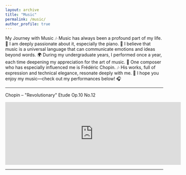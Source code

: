 ```yaml
---
layout: archive
title: "Music"
permalink: /music/
author_profile: true
---
```



My Journey with Music 🎶
Music has always been a profound part of my life. 🎼 I am deeply passionate about it, especially the piano.
🎹 I believe that music is a universal language that can communicate emotions and ideas beyond words.
🌍 During my undergraduate years, I performed once a year, each time deepening my appreciation for the art of music.
🎤 One composer who has especially influenced me is Frédéric Chopin. 🎶
His works, full of expression and technical elegance, resonate deeply with me. 🎵
I hope you enjoy my music—check out my performances below! 🎧



[//]: # (Youtube video embed)

---

Chopin – "Revolutionary" Etude Op.10 No.12

<iframe width="560" height="200" src="https://www.youtube.com/embed/XgsGGEtzoWQ" frameborder="0" allow="accelerometer; autoplay; clipboard-write; encrypted-media; gyroscope; picture-in-picture" allowfullscreen></iframe>

---
